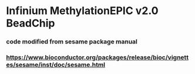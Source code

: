 # Infinium MethylationEPIC v2.0 BeadChip
### code modified from sesame package manual
### https://www.bioconductor.org/packages/release/bioc/vignettes/sesame/inst/doc/sesame.html
